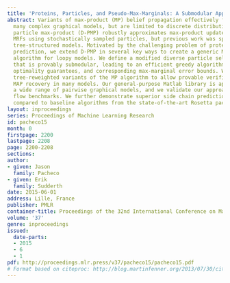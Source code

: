 ```yaml
---
title: 'Proteins, Particles, and Pseudo-Max-Marginals: A Submodular Approach'
abstract: Variants of max-product (MP) belief propagation effectively find modes of
  many complex graphical models, but are limited to discrete distributions. Diverse
  particle max-product (D-PMP) robustly approximates max-product updates in continuous
  MRFs using stochastically sampled particles, but previous work was specialized to
  tree-structured models. Motivated by the challenging problem of protein side chain
  prediction, we extend D-PMP in several key ways to create a generic MAP inference
  algorithm for loopy models. We define a modified diverse particle selection objective
  that is provably submodular, leading to an efficient greedy algorithm with rigorous
  optimality guarantees, and corresponding max-marginal error bounds. We further incorporate
  tree-reweighted variants of the MP algorithm to allow provable verification of global
  MAP recovery in many models. Our general-purpose Matlab library is applicable to
  a wide range of pairwise graphical models, and we validate our approach using optical
  flow benchmarks. We further demonstrate superior side chain prediction accuracy
  compared to baseline algorithms from the state-of-the-art Rosetta package.
layout: inproceedings
series: Proceedings of Machine Learning Research
id: pacheco15
month: 0
firstpage: 2200
lastpage: 2208
page: 2200-2208
sections: 
author:
- given: Jason
  family: Pacheco
- given: Erik
  family: Sudderth
date: 2015-06-01
address: Lille, France
publisher: PMLR
container-title: Proceedings of the 32nd International Conference on Machine Learning
volume: '37'
genre: inproceedings
issued:
  date-parts:
  - 2015
  - 6
  - 1
pdf: http://proceedings.mlr.press/v37/pacheco15/pacheco15.pdf
# Format based on citeproc: http://blog.martinfenner.org/2013/07/30/citeproc-yaml-for-bibliographies/
---
```

